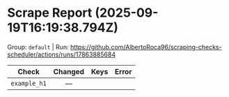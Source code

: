 # Scrape Report (2025-09-19T16:19:38.794Z)

Group: `default`  |  Run: https://github.com/AlbertoRoca96/scraping-checks-scheduler/actions/runs/17863885684

| Check | Changed | Keys | Error |
|---|:---:|:--|:--|
| `example_h1` | — |  |  |
